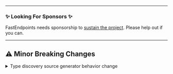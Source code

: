 
---

### ✨ Looking For Sponsors ✨

FastEndpoints needs sponsorship to [sustain the project](https://github.com/FastEndpoints/FastEndpoints/issues/449). Please help out if you can.

---

<!-- <details><summary>title text</summary></details> -->

<!-- ## 🔖 New -->


<!-- ## 🚀 Improvements -->


<!-- ## 🪲 Fixes -->


## ⚠️ Minor Breaking Changes

<details><summary>Type discovery source generator behavior change</summary>

The source generator no longer automatically discovers types from referenced assemblies/projects.
You now have to add the `FastEndpoints.Generator` package to each project you'd like to use type discovery with and register the discovered types per assembly like so:
```cs
builder.Services.AddFastEndpoints(o =>
{
    o.SourceGeneratorDiscoveredTypes.AddRange(MyApplication.DiscoveredTypes.All);
    o.SourceGeneratorDiscoveredTypes.AddRange(SomeClassLib.DiscoveredTypes.All);
})
```

</details>